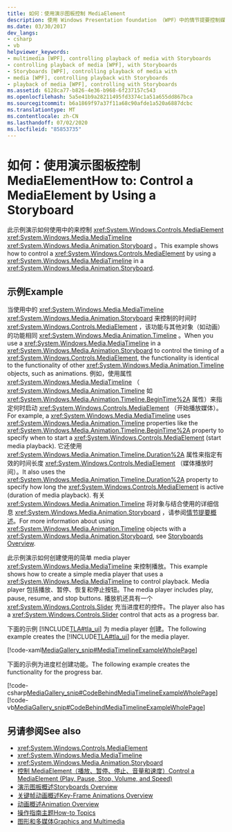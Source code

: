 ```yaml
---
title: 如何：使用演示图板控制 MediaElement
description: 使用 Windows Presentation foundation （WPF）中的情节提要控制媒体的播放。 请考虑此示例来创建简单的媒体播放器。
ms.date: 03/30/2017
dev_langs:
- csharp
- vb
helpviewer_keywords:
- multimedia [WPF], controlling playback of media with Storyboards
- controlling playback of media [WPF], with Storyboards
- Storyboards [WPF], controlling playback of media with
- media [WPF], controlling playback with Storyboards
- playback of media [WPF], controlling with Storyboards
ms.assetid: 6128ca77-b826-4e36-b968-6f237157c543
ms.openlocfilehash: 5a5e41b9a28211495fd3374c1a51a655dd867bca
ms.sourcegitcommit: b6a1869f97a37f11a68c90afde1a520a6887dcbc
ms.translationtype: MT
ms.contentlocale: zh-CN
ms.lasthandoff: 07/02/2020
ms.locfileid: "85853735"
---
```

# <a name="how-to-control-a-mediaelement-by-using-a-storyboard"></a><span data-ttu-id="99c25-104">如何：使用演示图板控制 MediaElement</span><span class="sxs-lookup"><span data-stu-id="99c25-104">How to: Control a MediaElement by Using a Storyboard</span></span>
<span data-ttu-id="99c25-105">此示例演示如何使用中的来控制 <xref:System.Windows.Controls.MediaElement> <xref:System.Windows.Media.MediaTimeline> <xref:System.Windows.Media.Animation.Storyboard> 。</span><span class="sxs-lookup"><span data-stu-id="99c25-105">This example shows how to control a <xref:System.Windows.Controls.MediaElement> by using a <xref:System.Windows.Media.MediaTimeline> in a <xref:System.Windows.Media.Animation.Storyboard>.</span></span>  
  
## <a name="example"></a><span data-ttu-id="99c25-106">示例</span><span class="sxs-lookup"><span data-stu-id="99c25-106">Example</span></span>  
 <span data-ttu-id="99c25-107">当使用中的 <xref:System.Windows.Media.MediaTimeline> <xref:System.Windows.Media.Animation.Storyboard> 来控制的时间时 <xref:System.Windows.Controls.MediaElement> ，该功能与其他对象（如动画）的功能相同 <xref:System.Windows.Media.Animation.Timeline> 。</span><span class="sxs-lookup"><span data-stu-id="99c25-107">When you use a <xref:System.Windows.Media.MediaTimeline> in a <xref:System.Windows.Media.Animation.Storyboard> to control the timing of a <xref:System.Windows.Controls.MediaElement>, the functionality is identical to the functionality of other <xref:System.Windows.Media.Animation.Timeline> objects, such as animations.</span></span> <span data-ttu-id="99c25-108">例如，使用属性 <xref:System.Windows.Media.MediaTimeline> （ <xref:System.Windows.Media.Animation.Timeline> 如 <xref:System.Windows.Media.Animation.Timeline.BeginTime%2A> 属性）来指定何时启动 <xref:System.Windows.Controls.MediaElement> （开始播放媒体）。</span><span class="sxs-lookup"><span data-stu-id="99c25-108">For example, a <xref:System.Windows.Media.MediaTimeline> uses <xref:System.Windows.Media.Animation.Timeline> properties like the <xref:System.Windows.Media.Animation.Timeline.BeginTime%2A> property to specify when to start a <xref:System.Windows.Controls.MediaElement> (start media playback).</span></span> <span data-ttu-id="99c25-109">它还使用 <xref:System.Windows.Media.Animation.Timeline.Duration%2A> 属性来指定有效的时间长度 <xref:System.Windows.Controls.MediaElement> （媒体播放时间）。</span><span class="sxs-lookup"><span data-stu-id="99c25-109">It also uses the <xref:System.Windows.Media.Animation.Timeline.Duration%2A> property to specify how long the <xref:System.Windows.Controls.MediaElement> is active (duration of media playback).</span></span> <span data-ttu-id="99c25-110">有关 <xref:System.Windows.Media.Animation.Timeline> 将对象与结合使用的详细信息 <xref:System.Windows.Media.Animation.Storyboard> ，请参阅[情节提要概述](storyboards-overview.md)。</span><span class="sxs-lookup"><span data-stu-id="99c25-110">For more information about using <xref:System.Windows.Media.Animation.Timeline> objects with a <xref:System.Windows.Media.Animation.Storyboard>, see [Storyboards Overview](storyboards-overview.md).</span></span>  
  
 <span data-ttu-id="99c25-111">此示例演示如何创建使用的简单 media player <xref:System.Windows.Media.MediaTimeline> 来控制播放。</span><span class="sxs-lookup"><span data-stu-id="99c25-111">This example shows how to create a simple media player that uses a <xref:System.Windows.Media.MediaTimeline> to control playback.</span></span> <span data-ttu-id="99c25-112">Media player 包括播放、暂停、恢复和停止按钮。</span><span class="sxs-lookup"><span data-stu-id="99c25-112">The media player includes play, pause, resume, and stop buttons.</span></span> <span data-ttu-id="99c25-113">播放机还具有一个 <xref:System.Windows.Controls.Slider> 充当进度栏的控件。</span><span class="sxs-lookup"><span data-stu-id="99c25-113">The player also has a <xref:System.Windows.Controls.Slider> control that acts as a progress bar.</span></span>  
  
 <span data-ttu-id="99c25-114">下面的示例 [!INCLUDE[TLA#tla_ui](../../../../includes/tlasharptla-ui-md.md)] 为 media player 创建。</span><span class="sxs-lookup"><span data-stu-id="99c25-114">The following example creates the [!INCLUDE[TLA#tla_ui](../../../../includes/tlasharptla-ui-md.md)] for the media player.</span></span>  
  
 [!code-xaml[MediaGallery_snip#MediaTimelineExampleWholePage](~/samples/snippets/visualbasic/VS_Snippets_Wpf/MediaGallery_snip/VB/MediaTimelineExample.xaml#mediatimelineexamplewholepage)]  
  
 <span data-ttu-id="99c25-115">下面的示例为进度栏创建功能。</span><span class="sxs-lookup"><span data-stu-id="99c25-115">The following example creates the functionality for the progress bar.</span></span>  
  
 [!code-csharp[MediaGallery_snip#CodeBehindMediaTimelineExampleWholePage](~/samples/snippets/csharp/VS_Snippets_Wpf/MediaGallery_snip/CSharp/MediaTimelineExample.xaml.cs#codebehindmediatimelineexamplewholepage)]
 [!code-vb[MediaGallery_snip#CodeBehindMediaTimelineExampleWholePage](~/samples/snippets/visualbasic/VS_Snippets_Wpf/MediaGallery_snip/VB/MediaTimelineExample.xaml.vb#codebehindmediatimelineexamplewholepage)]  
  
## <a name="see-also"></a><span data-ttu-id="99c25-116">另请参阅</span><span class="sxs-lookup"><span data-stu-id="99c25-116">See also</span></span>

- <xref:System.Windows.Controls.MediaElement>
- <xref:System.Windows.Media.MediaTimeline>
- <xref:System.Windows.Media.Animation.Storyboard>
- [<span data-ttu-id="99c25-117">控制 MediaElement（播放、暂停、停止、音量和速度）</span><span class="sxs-lookup"><span data-stu-id="99c25-117">Control a MediaElement (Play, Pause, Stop, Volume, and Speed)</span></span>](how-to-control-a-mediaelement-play-pause-stop-volume-and-speed.md)
- [<span data-ttu-id="99c25-118">演示图板概述</span><span class="sxs-lookup"><span data-stu-id="99c25-118">Storyboards Overview</span></span>](storyboards-overview.md)
- [<span data-ttu-id="99c25-119">关键帧动画概述</span><span class="sxs-lookup"><span data-stu-id="99c25-119">Key-Frame Animations Overview</span></span>](key-frame-animations-overview.md)
- [<span data-ttu-id="99c25-120">动画概述</span><span class="sxs-lookup"><span data-stu-id="99c25-120">Animation Overview</span></span>](animation-overview.md)
- [<span data-ttu-id="99c25-121">操作指南主题</span><span class="sxs-lookup"><span data-stu-id="99c25-121">How-to Topics</span></span>](audio-and-video-how-to-topics.md)
- [<span data-ttu-id="99c25-122">图形和多媒体</span><span class="sxs-lookup"><span data-stu-id="99c25-122">Graphics and Multimedia</span></span>](index.md)
